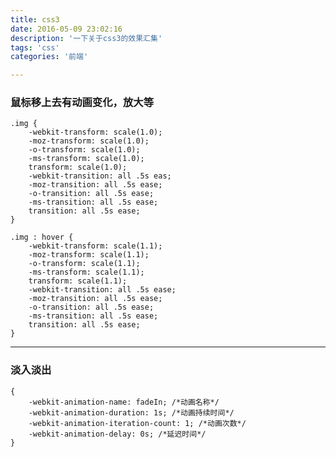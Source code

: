```yaml
---
title: css3
date: 2016-05-09 23:02:16
description: '一下关于css3的效果汇集'
tags: 'css'
categories: '前端'

---
```


### 鼠标移上去有动画变化，放大等

	.img {
	    -webkit-transform: scale(1.0);
	    -moz-transform: scale(1.0);
	    -o-transform: scale(1.0);
	    -ms-transform: scale(1.0);
	    transform: scale(1.0);
	    -webkit-transition: all .5s eas;
	    -moz-transition: all .5s ease;
	    -o-transition: all .5s ease;
	    -ms-transition: all .5s ease;
	    transition: all .5s ease;
	}
	
	.img : hover {
	    -webkit-transform: scale(1.1);
	    -moz-transform: scale(1.1);
	    -o-transform: scale(1.1);
	    -ms-transform: scale(1.1);
	    transform: scale(1.1);
	    -webkit-transition: all .5s ease;
	    -moz-transition: all .5s ease;
	    -o-transition: all .5s ease;
	    -ms-transition: all .5s ease;
	    transition: all .5s ease;
	}

---

### 淡入淡出

	{
		-webkit-animation-name: fadeIn; /*动画名称*/
		-webkit-animation-duration: 1s; /*动画持续时间*/
		-webkit-animation-iteration-count: 1; /*动画次数*/
		-webkit-animation-delay: 0s; /*延迟时间*/
	}